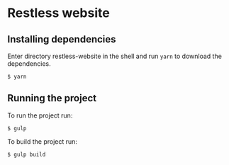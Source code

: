 # Restless website

## Installing dependencies

Enter directory restless-website in the shell and run `yarn` to download the dependencies.

```
$ yarn
```

## Running the project

To run the project run:

```
$ gulp
```

To build the project run:

```
$ gulp build
```
